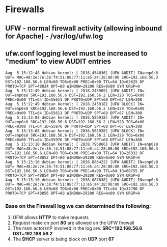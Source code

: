 # Firewalls
## UFW - normal firewall activity (allowing inbound for Apache) - /var/log/ufw.log
## ufw.conf logging level must be increased to "medium" to view AUDIT entries
```
Aug  5 15:12:48 debian kernel: [ 2816.454036] [UFW AUDIT] IN=enp0s8 OUT= MAC=48:2e:7e:38:f4:51:88:77:11:e5:a4:28:08:00 SRC=192.168.56.3 DST=192.168.56.6 LEN=60 TOS=0x00 PREC=0x00 TTL=64 ID=63825 DF PROTO=TCP SPT=48824 DPT=80 WINDOW=29200 RES=0x00 SYN URGP=0 
Aug  5 15:12:49 debian kernel: [ 2818.245909] [UFW AUDIT] IN= OUT=enp0s8 SRC=192.168.56.6 DST=192.168.56.2 LEN=328 TOS=0x00 PREC=0x00 TTL=64 ID=55611 DF PROTO=UDP SPT=68 DPT=67 LEN=308 
Aug  5 15:12:49 debian kernel: [ 2818.245918] [UFW BLOCK] IN= OUT=enp0s8 SRC=192.168.56.6 DST=192.168.56.2 LEN=328 TOS=0x00 PREC=0x00 TTL=64 ID=55611 DF PROTO=UDP SPT=68 DPT=67 LEN=308 
Aug  5 15:13:08 debian kernel: [ 2836.585918] [UFW AUDIT] IN= OUT=enp0s8 SRC=192.168.56.6 DST=192.168.56.2 LEN=328 TOS=0x00 PREC=0x00 TTL=64 ID=55976 DF PROTO=UDP SPT=68 DPT=67 LEN=308 
Aug  5 15:13:08 debian kernel: [ 2836.585926] [UFW BLOCK] IN= OUT=enp0s8 SRC=192.168.56.6 DST=192.168.56.2 LEN=328 TOS=0x00 PREC=0x00 TTL=64 ID=55976 DF PROTO=UDP SPT=68 DPT=67 LEN=308 
Aug  5 15:13:10 debian kernel: [ 2838.795866] [UFW AUDIT] IN=enp0s8 OUT= MAC=48:2e:7e:38:f4:51:88:77:11:e5:a4:28:08:00 SRC=192.168.56.3 DST=192.168.56.6 LEN=60 TOS=0x00 PREC=0x00 TTL=64 ID=26332 DF PROTO=TCP SPT=48852 DPT=80 WINDOW=29200 RES=0x00 SYN URGP=0 
Aug  5 15:13:10 debian kernel: [ 2838.886422] [UFW AUDIT] IN=enp0s8 OUT= MAC=48:2e:7e:38:f4:51:88:77:11:e5:a4:28:08:00 SRC=192.168.56.3 DST=192.168.56.6 LEN=60 TOS=0x00 PREC=0x00 TTL=64 ID=60755 DF PROTO=TCP SPT=48854 DPT=80 WINDOW=29200 RES=0x00 SYN URGP=0 
Aug  5 15:13:10 debian kernel: [ 2838.887038] [UFW AUDIT] IN=enp0s8 OUT= MAC=48:2e:7e:38:f4:51:88:77:11:e5:a4:28:08:00 SRC=192.168.56.3 DST=192.168.56.6 LEN=60 TOS=0x00 PREC=0x00 TTL=64 ID=32790 DF PROTO=TCP SPT=48856 DPT=80 WINDOW=29200 RES=0x00 SYN URGP=0 
```
### Base on the Firewall log we can determined the following:
1. UFW allows **HTTP** to make requests
2. Request make on port **80** are allowed on the UFW firewall
3. The main actors/IP involved in the log are: **SRC=192.168.56.6 DST=192.168.56.2**
4. The **DHCP** server is being block on **UDP** port **67**
